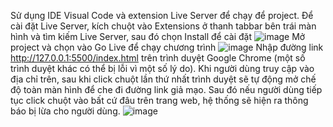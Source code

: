 Sử dụng IDE Visual Code và extension Live Server để chạy để project.
Để cài đặt Live Server, kích chuột vào Extensions ở thanh tabbar bên trái màn hình và tìm kiếm Live Server, sau đó chọn Install để cài đặt
![image](https://user-images.githubusercontent.com/81871052/222955359-525fae92-9ac2-4ed1-83a3-a800d70338c9.png)
Mở project và chọn vào Go Live để chạy chương trình
![image](https://user-images.githubusercontent.com/81871052/222955445-22fd61e9-d848-4efe-aa7c-6691592edbf6.png)
Nhập đường link http://127.0.0.1:5500/index.html trên trình duyệt Google Chrome (một số trình duyệt khác có thể bị lỗi vì một số lý do).
Khi người dùng truy cập vào địa chỉ trên, sau khi click chuột lần thứ nhất trình duyệt sẽ tự động mở chế độ toàn màn hình để che đi đường link giả mạo. Sau đó nếu người
dùng tiếp tục click chuột vào bất cứ đâu trên trang web, hệ thống sẽ hiện ra thông báo bị lừa cho người dùng.
![image](https://user-images.githubusercontent.com/81871052/222955598-e14f7326-59f5-48f4-a20a-7220950204b7.png)
